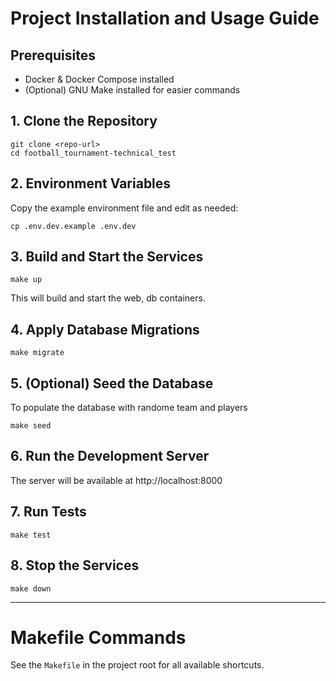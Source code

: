# Project Installation and Usage Guide

## Prerequisites

- Docker & Docker Compose installed
- (Optional) GNU Make installed for easier commands

## 1. Clone the Repository

```
git clone <repo-url>
cd football_tournament-technical_test
```

## 2. Environment Variables

Copy the example environment file and edit as needed:

```
cp .env.dev.example .env.dev
```

## 3. Build and Start the Services

```
make up
```

This will build and start the web, db containers.

## 4. Apply Database Migrations

```
make migrate
```

## 5. (Optional) Seed the Database

To populate the database with randome team and players

```
make seed
```

## 6. Run the Development Server

The server will be available at http://localhost:8000

## 7. Run Tests

```
make test
```

## 8. Stop the Services

```
make down
```

---

# Makefile Commands

See the `Makefile` in the project root for all available shortcuts.

